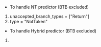 - To handle NT predictor (BTB excluded)
1. unaccepted_branch_types = ["Return"]
2. type          = "NotTaken"

- To handle Hybrid predictor (BTB excluded)
1. 